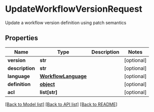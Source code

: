 # UpdateWorkflowVersionRequest

Update a workflow version definition using patch semantics
## Properties
Name | Type | Description | Notes
------------ | ------------- | ------------- | -------------
**version** | **str** |  | [optional] 
**description** | **str** |  | [optional] 
**language** | [**WorkflowLanguage**](WorkflowLanguage.md) |  | [optional] 
**definition** | [**object**](.md) |  | [optional] 
**acl** | **list[str]** |  | [optional] 

[[Back to Model list]](../README.md#documentation-for-models) [[Back to API list]](../README.md#documentation-for-api-endpoints) [[Back to README]](../README.md)


